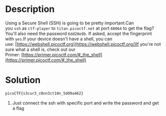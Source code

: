 # Description
Using a Secure Shell (SSH) is going to be pretty important.Can you `ssh` as `ctf-player` to `titan.picoctf.net` at port `60064` to get the flag?You'll also need the password `6dd28e9b`. If asked, accept the fingerprint with `yes`.If your device doesn't have a shell, you can use: [https://webshell.picoctf.org](https://webshell.picoctf.org/)If you're not sure what a shell is, check out our Primer: [https://primer.picoctf.com/#_the_shell](https://primer.picoctf.com/#_the_shell)

# Solution
```bash
picoCTF{s3cur3_c0nn3ct10n_5d09a462}
```
1. Just connect the ssh with specific port and write the password and get a flag